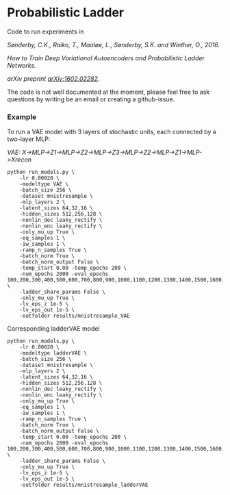 # Probabilistic Ladder
Code to run experiments in

*Sønderby, C.K., Raiko, T., Maaløe, L., Sønderby, S.K. and Winther, O., 2016.*

*How to Train Deep Variational Autoencoders and Probabilistic Ladder Networks.*

*arXiv preprint [arXiv:1602.02282](http://arxiv.org/abs/1602.02282).*

The code is not well documented at the moment, please feel free to ask questions by writing be an email or creating a github-issue.

### Example
To run a VAE model with 3 layers of stochastic units, each connected by a two-layer MLP:

*VAE: X->MLP->Z1->MLP->Z2->MLP->Z3->MLP->Z2->MLP->Z1->MLP->Xrecon*

```
python run_models.py \
	-lr 0.00020 \
	-modeltype VAE \
	-batch_size 256 \
	-dataset mnistresample \
	-mlp_layers 2 \
	-latent_sizes 64,32,16 \
	-hidden_sizes 512,256,128 \
	-nonlin_dec leaky_rectify \
	-nonlin_enc leaky_rectify \
	-only_mu_up True \
	-eq_samples 1 \
	-iw_samples 1 \
	-ramp_n_samples True \
	-batch_norm True \
	-batch_norm_output False \
	-temp_start 0.00 -temp_epochs 200 \
	-num_epochs 2000 -eval_epochs 100,200,300,400,500,600,700,800,900,1000,1100,1200,1300,1400,1500,1600,1700,1800,1900,2000 \
	-ladder_share_params False \
	-only_mu_up True \
	-lv_eps_z 1e-5 \
	-lv_eps_out 1e-5 \
	-outfolder results/mnistresample_VAE
```

Corresponding ladderVAE model

```
python run_models.py \
	-lr 0.00020 \
	-modeltype ladderVAE \
	-batch_size 256 \
	-dataset mnistresample \
	-mlp_layers 2 \
	-latent_sizes 64,32,16 \
	-hidden_sizes 512,256,128 \
	-nonlin_dec leaky_rectify \
	-nonlin_enc leaky_rectify \
	-only_mu_up True \
	-eq_samples 1 \
	-iw_samples 1 \
	-ramp_n_samples True \
	-batch_norm True \
	-batch_norm_output False \
	-temp_start 0.00 -temp_epochs 200 \
	-num_epochs 2000 -eval_epochs 100,200,300,400,500,600,700,800,900,1000,1100,1200,1300,1400,1500,1600,1700,1800,1900,2000 \
	-ladder_share_params False \
	-only_mu_up True \
	-lv_eps_z 1e-5 \
	-lv_eps_out 1e-5 \
	-outfolder results/mnistresample_ladderVAE
```
